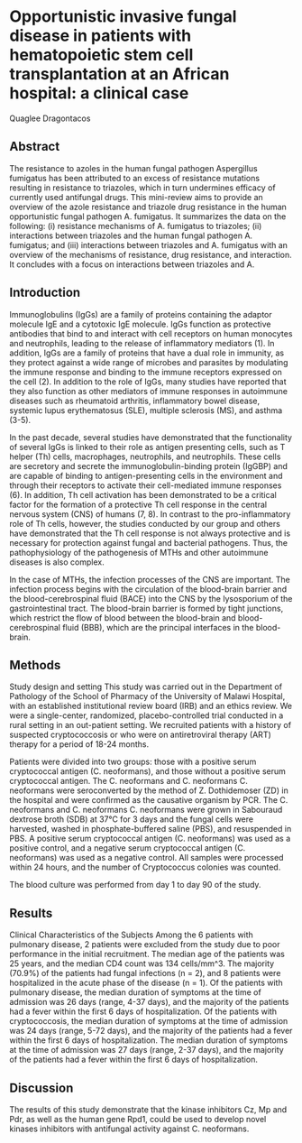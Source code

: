 # Opportunistic invasive fungal disease in patients with hematopoietic stem cell transplantation at an African hospital: a clinical case
Quaglee Dragontacos


## Abstract
The resistance to azoles in the human fungal pathogen Aspergillus fumigatus has been attributed to an excess of resistance mutations resulting in resistance to triazoles, which in turn undermines efficacy of currently used antifungal drugs. This mini-review aims to provide an overview of the azole resistance and triazole drug resistance in the human opportunistic fungal pathogen A. fumigatus. It summarizes the data on the following: (i) resistance mechanisms of A. fumigatus to triazoles; (ii) interactions between triazoles and the human fungal pathogen A. fumigatus; and (iii) interactions between triazoles and A. fumigatus with an overview of the mechanisms of resistance, drug resistance, and interaction. It concludes with a focus on interactions between triazoles and A.


## Introduction
Immunoglobulins (IgGs) are a family of proteins containing the adaptor molecule IgE and a cytotoxic IgE molecule. IgGs function as protective antibodies that bind to and interact with cell receptors on human monocytes and neutrophils, leading to the release of inflammatory mediators (1). In addition, IgGs are a family of proteins that have a dual role in immunity, as they protect against a wide range of microbes and parasites by modulating the immune response and binding to the immune receptors expressed on the cell (2). In addition to the role of IgGs, many studies have reported that they also function as other mediators of immune responses in autoimmune diseases such as rheumatoid arthritis, inflammatory bowel disease, systemic lupus erythematosus (SLE), multiple sclerosis (MS), and asthma (3-5).

In the past decade, several studies have demonstrated that the functionality of several IgGs is linked to their role as antigen presenting cells, such as T helper (Th) cells, macrophages, neutrophils, and neutrophils. These cells are secretory and secrete the immunoglobulin-binding protein (IgGBP) and are capable of binding to antigen-presenting cells in the environment and through their receptors to activate their cell-mediated immune responses (6). In addition, Th cell activation has been demonstrated to be a critical factor for the formation of a protective Th cell response in the central nervous system (CNS) of humans (7, 8). In contrast to the pro-inflammatory role of Th cells, however, the studies conducted by our group and others have demonstrated that the Th cell response is not always protective and is necessary for protection against fungal and bacterial pathogens. Thus, the pathophysiology of the pathogenesis of MTHs and other autoimmune diseases is also complex.

In the case of MTHs, the infection processes of the CNS are important. The infection process begins with the circulation of the blood-brain barrier and the blood-cerebrospinal fluid (BACE) into the CNS by the lysosporium of the gastrointestinal tract. The blood-brain barrier is formed by tight junctions, which restrict the flow of blood between the blood-brain and blood-cerebrospinal fluid (BBB), which are the principal interfaces in the blood-brain.


## Methods
Study design and setting
This study was carried out in the Department of Pathology of the School of Pharmacy of the University of Malawi Hospital, with an established institutional review board (IRB) and an ethics review. We were a single-center, randomized, placebo-controlled trial conducted in a rural setting in an out-patient setting. We recruited patients with a history of suspected cryptococcosis or who were on antiretroviral therapy (ART) therapy for a period of 18-24 months.

Patients were divided into two groups: those with a positive serum cryptococcal antigen (C. neoformans), and those without a positive serum cryptococcal antigen. The C. neoformans and C. neoformans C. neoformans were seroconverted by the method of Z. Dothidemoser (ZD) in the hospital and were confirmed as the causative organism by PCR. The C. neoformans and C. neoformans C. neoformans were grown in Sabouraud dextrose broth (SDB) at 37°C for 3 days and the fungal cells were harvested, washed in phosphate-buffered saline (PBS), and resuspended in PBS. A positive serum cryptococcal antigen (C. neoformans) was used as a positive control, and a negative serum cryptococcal antigen (C. neoformans) was used as a negative control. All samples were processed within 24 hours, and the number of Cryptococcus colonies was counted.

The blood culture was performed from day 1 to day 90 of the study.


## Results
Clinical Characteristics of the Subjects
Among the 6 patients with pulmonary disease, 2 patients were excluded from the study due to poor performance in the initial recruitment. The median age of the patients was 25 years, and the median CD4 count was 134 cells/mm^3. The majority (70.9%) of the patients had fungal infections (n = 2), and 8 patients were hospitalized in the acute phase of the disease (n = 1). Of the patients with pulmonary disease, the median duration of symptoms at the time of admission was 26 days (range, 4-37 days), and the majority of the patients had a fever within the first 6 days of hospitalization. Of the patients with cryptococcosis, the median duration of symptoms at the time of admission was 24 days (range, 5-72 days), and the majority of the patients had a fever within the first 6 days of hospitalization. The median duration of symptoms at the time of admission was 27 days (range, 2-37 days), and the majority of the patients had a fever within the first 6 days of hospitalization.


## Discussion
The results of this study demonstrate that the kinase inhibitors Cz, Mp and Pdr, as well as the human gene Rpd1, could be used to develop novel kinases inhibitors with antifungal activity against C. neoformans.
